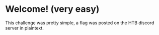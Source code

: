 # Welcome! (very easy)
This challenge was pretty simple, a flag was posted on the HTB discord server in plaintext.
